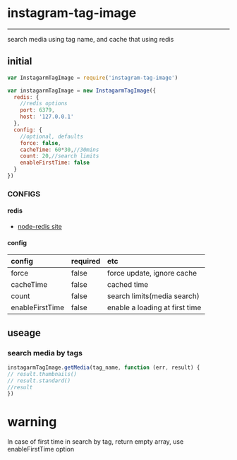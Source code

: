 # instagram-tag-image  
----  
  
search media using tag name, and cache that using redis

## initial  

```javascript
var InstagarmTagImage = require('instagram-tag-image')

var instagarmTagImage = new InstagarmTagImage({
  redis: {  
    //redis options
    port: 6379,
    host: '127.0.0.1'
  },
  config: {
    //optional, defaults
    force: false,
    cacheTime: 60*30,//30mins
    count: 20,//search limits
    enableFirstTime: false
  }
})
```

### CONFIGS  

#### redis 

* [node-redis site](https://github.com/NodeRedis/node_redis)

#### config  

| config    | required  | etc     |
|:----------|:----------|:--------|
| force     | false     | force update, ignore cache|
| cacheTime | false     | cached time |
| count     | false     | search limits(media search) |
| enableFirstTime | false | enable a loading at first time |

## useage  

### search media by tags

```javascript
instagarmTagImage.getMedia(tag_name, function (err, result) {
// result.thumbnails()
// result.standard()
//result
})
```

# warning  

In case of first time in search by tag, return empty array, use enableFirstTime option
